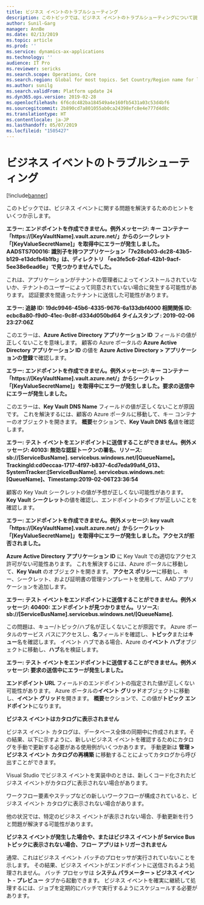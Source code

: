 ```yaml
---
title: ビジネス イベントのトラブルシューティング
description: このトピックでは、ビジネス イベントのトラブルシューティングについて説明します。
author: Sunil-Garg
manager: AnnBe
ms.date: 02/13/2019
ms.topic: article
ms.prod: ''
ms.service: dynamics-ax-applications
ms.technology: ''
audience: IT Pro
ms.reviewer: sericks
ms.search.scope: Operations, Core
ms.search.region: Global for most topics. Set Country/Region name for localizations
ms.author: sunilg
ms.search.validFrom: Platform update 24
ms.dyn365.ops.version: 2019-02-28
ms.openlocfilehash: 6f6cdc482ba184549a4e160fb5431a03c53d4bf6
ms.sourcegitcommit: 2b890cd7a801055ab0ca24398efc8e4e777d4d8c
ms.translationtype: HT
ms.contentlocale: ja-JP
ms.lasthandoff: 05/07/2019
ms.locfileid: "1505427"
---
```

# <a name="troubleshoot-business-events"></a>ビジネス イベントのトラブルシューティング

[!include[banner](../includes/banner.md)]

このトピックでは、ビジネス イベントに関する問題を解決するためのヒントをいくつか示します。

**エラー: エンドポイントを作成できません。例外メッセージ: キー コンテナー「https://[KeyVaultName].vault.azure.net/」からのシークレット「[KeyValueSecretName]」を取得中にエラーが発生しました。AADSTS700016: 識別子を持つアプリケーション「7e28cb03-dc28-43b5-b129-e13dcfb4b1fb」は、ディレクトリ 「ee3fe5c6-26af-42b1-9acf-5ee38e6ead6e」で見つかりませんでした。** 

これは、アプリケーションがテナントの管理者によってインストールされていないか、テナントのユーザーによって同意されていない場合に発生する可能性があります。 認証要求を間違ったテナントに送信した可能性があります。

**エラー: 追跡 ID: 19dc9946-45b6-4335-9676-6a133dbf4000 相関関係 ID: ecbc8a80-f9d0-41ec-9c8f-d334d050bd64 タイムスタンプ : 2019-02-06 23:27:06Z**

このエラーは、**Azure Active Directory アプリケーション ID** フィールドの値が正しくないことを意味します。 顧客の Azure ポータルの **Azure Active Directory アプリケーション ID** の値を **Azure Active Directory > アプリケーションの登録**で確認します。

**エラー: エンドポイントを作成できません。例外メッセージ: キー コンテナー「https://[KeyVaultName].vault.azure.net/」からシークレット「[KeyValueSecretName]」を取得中にエラーが発生しました。要求の送信中にエラーが発生しました。**

このエラーは、**Key Vault DNS Name** フィールドの値が正しくないことが原因です。 これを解決するには、顧客の Azure ポータルに移動して、キー コンテナーのオブジェクトを開きます。 **概要**セクションで、**Key Vault DNS 名**値を確認します。

**エラー: テスト イベントをエンドポイントに送信することができません。例外メッセージ: 40103: 無効な認証トークンの署名、リソース: sb://[ServiceBusName]. servicebus.windows.net/[QueueName]。TrackingId:cd0eccaa-1717-4f97-b837-4cd7eda99af4_G13、SystemTracker:[ServiceBusName]. servicebus.windows.net:[QueueName]、Timestamp:2019-02-06T23:36:54**

顧客の Key Vault シークレットの値が予想が正しくない可能性があります。 **Key Vault シークレット**の値を確認し、エンドポイントのタイプが正しいことを確認します。

**エラー: エンドポイントを作成できません。例外メッセージ: key vault 「https://[KeyVaultName].vault.azure.net/」からシークレット「[KeyValueSecretName]」を取得中にエラーが発生しました。アクセスが拒否されました。**

**Azure Active Directory アプリケーション ID** に Key Vault での適切なアクセス許可がない可能性あります。 これを解決するには、Azure ポータルに移動して、**Key Vault** のオブジェクトを開きます。 **アクセス ポリシー**に移動し、キー、シークレット、および証明書の管理テンプレートを使用して、AAD アプリケーションを追加します。

**エラー: テスト イベントをエンドポイントに送信することができません。例外メッセージ: 40400: エンドポイントが見つかりません。リソース: sb://[ServiceBusName].servicebus.windows.net/[QueueName].**

この問題は、キュー/トピック/ハブ名が正しくないことが原因です。 Azure ポータルのサービス バスにアクセスし、**名**フィールドを確認し、**トピック**または**キュー**名を確認します。 イベント ハブである場合、Azure の**イベント ハブ**オブジェクトに移動し、**ハブ**名を検証します。

**エラー: テスト イベントをエンドポイントに送信することができません。例外メッセージ: 要求の送信中にエラーが発生しました。**

**エンドポイント URL** フィールドのエンドポイントの指定された値が正しくない可能性があります。 Azure ポータルの**イベント グリッド**オブジェクトに移動し、**イベント グリッド**を開きます。 **概要**セクションで、この値が**トピック エンドポイント**になります。

**ビジネス イベントはカタログに表示されません**

ビジネス イベント カタログは、データベース全体の同期中に作成されます。その結果、以下に示すように、新しいビジネス イベントを確認するためにカタログを手動で更新する必要がある使用例がいくつかあります。 手動更新は **管理 > ビジネス イベント カタログの再構築** に移動することによってカタログから呼び出すことができます。

Visual Studio でビジネス イベントを実装中のときは、新しくコード化されたビジネス イベントがカタログに表示されない場合があります。

ワークフロー要素やステップなどの新しいワークフローが構成されていると、ビジネス イベント カタログに表示されない場合があります。

他の状況では、特定のビジネス イベントが表示されない場合、手動更新を行うと問題が解決する可能性があります。

**ビジネス イベントが発生した場合や、またはビジネス イベントが Service Bus トピックに表示されない場合、フロー アプリはトリガーされません**

通常、これはビジネス イベント バッチのプロセッサが実行されていないことを示します。 その結果、ビジネス イベントがエンドポイントに送信されるよう処理されません。 バッチ プロセッサは **システム パラメーター > ビジネス イベント - プレビュー** タブから起動できます。 ビジネス イベントを確実に継続して処理するには、ジョブを定期的にバッチで実行するようにスケジュールする必要があります。

